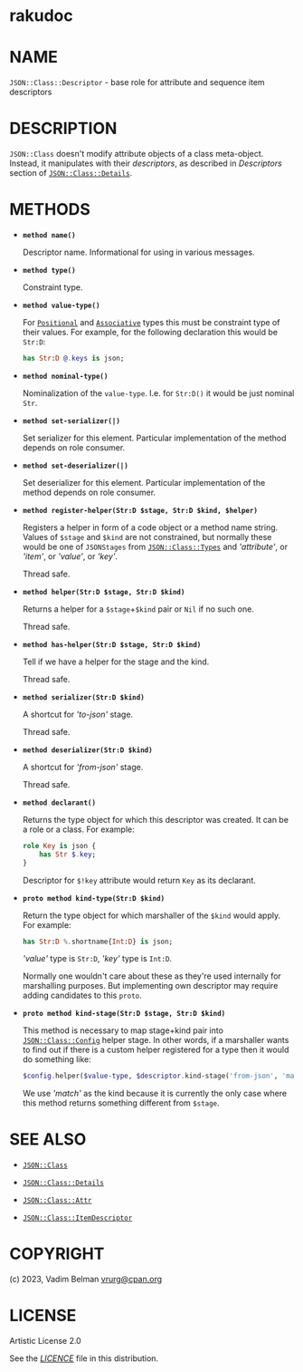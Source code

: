 rakudoc
=======

NAME
====

`JSON::Class::Descriptor` - base role for attribute and sequence item descriptors

DESCRIPTION
===========

`JSON::Class` doesn't modify attribute objects of a class meta-object. Instead, it manipulates with their *descriptors*, as described in *Descriptors* section of [`JSON::Class::Details`](Details.md).

METHODS
=======

  * **`method name()`**

    Descriptor name. Informational for using in various messages.

  * **`method type()`**

    Constraint type.

  * **`method value-type()`**

    For [`Positional`](https://docs.raku.org/type/Positional) and [`Associative`](https://docs.raku.org/type/Associative) types this must be constraint type of their values. For example, for the following declaration this would be `Str:D`:

    ```raku
    has Str:D @.keys is json;
    ```

  * **`method nominal-type()`**

    Nominalization of the `value-type`. I.e. for `Str:D()` it would be just nominal `Str`.

  * **`method set-serializer(|)`**

    Set serializer for this element. Particular implementation of the method depends on role consumer.

  * **`method set-deserializer(|)`**

    Set deserializer for this element. Particular implementation of the method depends on role consumer.

  * **`method register-helper(Str:D $stage, Str:D $kind, $helper)`**

    Registers a helper in form of a code object or a method name string. Values of `$stage` and `$kind` are not constrained, but normally these would be one of `JSONStages` from [`JSON::Class::Types`](Types.md) and *'attribute'*, or *'item'*, or *'value'*, or *'key'*.

    Thread safe.

  * **`method helper(Str:D $stage, Str:D $kind)`**

    Returns a helper for a `$stage`+`$kind` pair or `Nil` if no such one.

    Thread safe.

  * **`method has-helper(Str:D $stage, Str:D $kind)`**

    Tell if we have a helper for the stage and the kind.

    Thread safe.

  * **`method serializer(Str:D $kind)`**

    A shortcut for *'to-json'* stage.

    Thread safe.

  * **`method deserializer(Str:D $kind)`**

    A shortcut for *'from-json'* stage.

    Thread safe.

  * **`method declarant()`**

    Returns the type object for which this descriptor was created. It can be a role or a class. For example:

    ```raku
    role Key is json {
        has Str $.key;
    }
    ```

    Descriptor for `$!key` attribute would return `Key` as its declarant.

  * **`proto method kind-type(Str:D $kind)`**

    Return the type object for which marshaller of the `$kind` would apply. For example:

    ```raku
    has Str:D %.shortname{Int:D} is json;
    ```

    *'value'* type is `Str:D`, *'key'* type is `Int:D`.

    Normally one wouldn't care about these as they're used internally for marshalling purposes. But implementing own descriptor may require adding candidates to this `proto`.

  * **`proto method kind-stage(Str:D $stage, Str:D $kind)`**

    This method is necessary to map stage+kind pair into [`JSON::Class::Config`](Config.md) helper stage. In other words, if a marshaller wants to find out if there is a custom helper registered for a type then it would do something like:

    ```raku
    $config.helper($value-type, $descriptor.kind-stage('from-json', 'match'))
    ```

    We use *'match'* as the kind because it is currently the only case where this method returns something different from `$stage`.

SEE ALSO
========

  * [`JSON::Class`](../Class.md)

  * [`JSON::Class::Details`](Details.md)

  * [`JSON::Class::Attr`](Attr.md)

  * [`JSON::Class::ItemDescriptor`](ItemDescriptor.md)

COPYRIGHT
=========

(c) 2023, Vadim Belman <vrurg@cpan.org>

LICENSE
=======

Artistic License 2.0

See the [*LICENCE*](../../../../LICENCE) file in this distribution.

